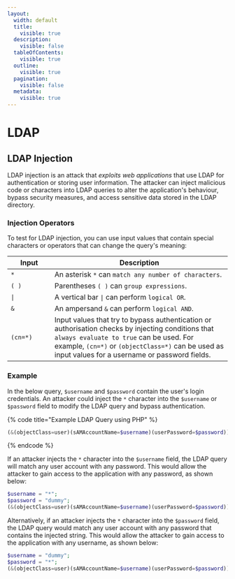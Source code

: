 ```yaml
---
layout:
  width: default
  title:
    visible: true
  description:
    visible: false
  tableOfContents:
    visible: true
  outline:
    visible: true
  pagination:
    visible: false
  metadata:
    visible: true
---
```


# LDAP

## LDAP Injection

LDAP injection is an attack that _exploits web applications_ that use LDAP for authentication or storing user information. The attacker can inject malicious code or characters into LDAP queries to alter the application's behaviour, bypass security measures, and access sensitive data stored in the LDAP directory.

### Injection Operators

To test for LDAP injection, you can use input values that contain special characters or operators that can change the query's meaning:

<table><thead><tr><th width="84">Input</th><th>Description</th></tr></thead><tbody><tr><td><code>*</code></td><td>An asterisk <code>*</code> can <code>match any number of characters</code>.</td></tr><tr><td><code>( )</code></td><td>Parentheses <code>( )</code> can <code>group expressions</code>.</td></tr><tr><td><code>|</code></td><td>A vertical bar <code>|</code> can perform <code>logical OR</code>.</td></tr><tr><td><code>&#x26;</code></td><td>An ampersand <code>&#x26;</code> can perform <code>logical AND</code>.</td></tr><tr><td><code>(cn=*)</code></td><td>Input values that try to bypass authentication or authorisation checks by injecting conditions that <code>always evaluate to true</code> can be used. For example, <code>(cn=*)</code> or <code>(objectClass=*)</code> can be used as input values for a username or password fields.</td></tr></tbody></table>

### Example

In the below query, `$username` and `$password` contain the user's login credentials. An attacker could inject the `*` character into the `$username` or `$password` field to modify the LDAP query and bypass authentication.

{% code title="Example LDAP Query using PHP" %}
```php
(&(objectClass=user)(sAMAccountName=$username)(userPassword=$password))
```
{% endcode %}

If an attacker injects the `*` character into the `$username` field, the LDAP query will match any user account with any password. This would allow the attacker to gain access to the application with any password, as shown below:

```php
$username = "*";
$password = "dummy";
(&(objectClass=user)(sAMAccountName=$username)(userPassword=$password))
```

Alternatively, if an attacker injects the `*` character into the `$password` field, the LDAP query would match any user account with any password that contains the injected string. This would allow the attacker to gain access to the application with any username, as shown below:

```php
$username = "dummy";
$password = "*";
(&(objectClass=user)(sAMAccountName=$username)(userPassword=$password))
```





